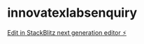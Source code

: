 # innovatexlabsenquiry

[Edit in StackBlitz next generation editor ⚡️](https://stackblitz.com/~/github.com/aaronjorgreen/innovatexlabsenquiry)